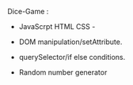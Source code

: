 Dice-Game :


- JavaScrpt HTML CSS -
- DOM manipulation/setAttribute.
- querySelector/if else conditions.
  
- Random number generator



